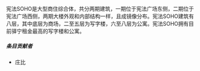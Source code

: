 宪法SOHO是大型商住综合体，共分两期建筑，一期位于宪法广场东侧，二期位于宪法广场西侧，两期大楼外观和内部结构一样，且成镜像分布。宪法SOHO建筑有八层，其中底层为商场，二至五层为写字楼，六至八层为公寓。宪法SOHO拥有目前驿宁租金最高的写字楼和公寓。

##### 条目贡献者

* 庄比